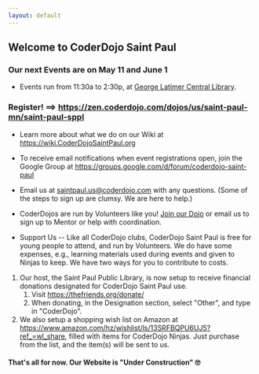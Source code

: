 ```yaml
---
layout: default
---
```


## Welcome to CoderDojo Saint Paul

### Our next Events are on May 11 and June 1

* Events run from 11:30a to 2:30p, at <a target="_blank" href="https://sppl.org/locations/C/">George Latimer Central Library</a>.

### Register! &#61;&#61;&gt; <a target="_blank" href="https://zen.coderdojo.com/dojos/us/saint-paul-mn/saint-paul-sppl">https://zen.coderdojo.com/dojos/us/saint-paul-mn/saint-paul-sppl</a>

* Learn more about what we do on our Wiki at <a target="_blank" href="https://wiki.coderdojosaintpaul.org">https://wiki.CoderDojoSaintPaul.org</a>

* To receive email notifications when event registrations open, join the Google Group at <a target="_blank" href="https://groups.google.com/d/forum/coderdojo-saint-paul">https://groups.google.com/d/forum/coderdojo-saint-paul</a>

* Email us at <a target="_blank" href="mailto:saintpaul.us@coderdojo.com">saintpaul.us@coderdojo.com</a> with any questions.  (Some of the steps to sign up are clumsy.  We are here to help.)

* CoderDojos are run by Volunteers like you!  <a target="_blank" href="https://zen.coderdojo.com/dojos/us/saint-paul-mn/saint-paul-sppl">Join our Dojo</a> or email us to sign up to Mentor or help with coordination.

* Support Us -- Like all CoderDojo clubs, CoderDojo Saint Paul is free for young people to attend, and run by Volunteers.  We do have some expenses, e.g., learning materials used during events and given to Ninjas to keep.  We have two ways for you to contribute to costs.

<ol>
  <li>Our host, the Saint Paul Public Library, is now setup to receive financial donations designated for CoderDojo Saint Paul use.
    <ol>
      <li>Visit <a target="_blank" href="https://thefriends.org/donate/">https://thefriends.org/donate/</a></li>
      <li>When donating, in the Designation section, select "Other", and type in "CoderDojo".</li>
    </ol>
  </li>
  <li>We also setup a shopping wish list on Amazon at <a target="_blank" href="https://www.amazon.com/hz/wishlist/ls/13SRFBQPU6UJ5?ref_=wl_share">https://www.amazon.com/hz/wishlist/ls/13SRFBQPU6UJ5?ref_=wl_share</a>, filled with items for CoderDojo Ninjas.  Just purchase from the list, and the item(s) will be sent to us.</li>
</ol>

#### That's all for now.  Our Website is &quot;Under Construction&quot; 🙄
